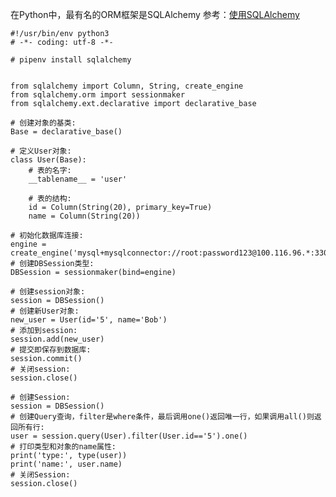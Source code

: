 在Python中，最有名的ORM框架是SQLAlchemy
参考：[使用SQLAlchemy](https://www.liaoxuefeng.com/wiki/0014316089557264a6b348958f449949df42a6d3a2e542c000/0014320114981139589ac5f02944601ae22834e9c521415000)
~~~
#!/usr/bin/env python3
# -*- coding: utf-8 -*-

# pipenv install sqlalchemy


from sqlalchemy import Column, String, create_engine
from sqlalchemy.orm import sessionmaker
from sqlalchemy.ext.declarative import declarative_base

# 创建对象的基类:
Base = declarative_base()

# 定义User对象:
class User(Base):
    # 表的名字:
    __tablename__ = 'user'

    # 表的结构:
    id = Column(String(20), primary_key=True)
    name = Column(String(20))

# 初始化数据库连接:
engine = create_engine('mysql+mysqlconnector://root:password123@100.116.96.*:3306/refinedb')
# 创建DBSession类型:
DBSession = sessionmaker(bind=engine)

# 创建session对象:
session = DBSession()
# 创建新User对象:
new_user = User(id='5', name='Bob')
# 添加到session:
session.add(new_user)
# 提交即保存到数据库:
session.commit()
# 关闭session:
session.close()

# 创建Session:
session = DBSession()
# 创建Query查询，filter是where条件，最后调用one()返回唯一行，如果调用all()则返回所有行:
user = session.query(User).filter(User.id=='5').one()
# 打印类型和对象的name属性:
print('type:', type(user))
print('name:', user.name)
# 关闭Session:
session.close()
~~~
